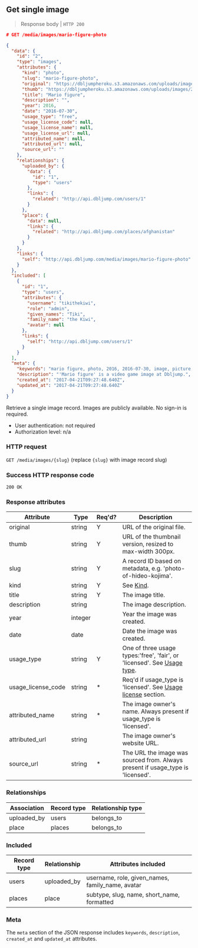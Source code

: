 ## <a name="images_show"></a>Get single image

> Response body | `HTTP 200`

```JSON
# GET /media/images/mario-figure-photo

{
  "data": {
    "id": "2",
    "type": "images",
    "attributes": {
      "kind": "photo",
      "slug": "mario-figure-photo",
      "original": "https://dbljumpheroku.s3.amazonaws.com/uploads/images/2/mario-figure.jpg",
      "thumb": "https://dbljumpheroku.s3.amazonaws.com/uploads/images/2/th_mario-figure.jpg",
      "title": "Mario figure",
      "description": "",
      "year": 2016,
      "date": "2016-07-30",
      "usage_type": "free",
      "usage_license_code": null,
      "usage_license_name": null,
      "usage_license_url": null,
      "attributed_name": null,
      "attributed_url": null,
      "source_url": ""
    },
    "relationships": {
      "uploaded_by": {
        "data": {
          "id": "1",
          "type": "users"
        },
        "links": {
          "related": "http://api.dbljump.com/users/1"
        }
      },
      "place": {
        "data": null,
        "links": {
          "related": "http://api.dbljump.com/places/afghanistan"
        }
      }
    },
    "links": {
      "self": "http://api.dbljump.com/media/images/mario-figure-photo"
    }
  },
  "included": [
    {
      "id": "1",
      "type": "users",
      "attributes": {
        "username": "tikithekiwi",
        "role": "admin",
        "given_names": "Tiki",
        "family_name": "the Kiwi",
        "avatar": null
      },
      "links": {
        "self": "http://api.dbljump.com/users/1"
      }
    }
  ],
  "meta": {
    "keywords": "mario figure, photo, 2016, 2016-07-30, image, picture, media, dbljump, video games, pc games, gaming",
    "description": "'Mario figure' is a video game image at Dbljump.",
    "created_at": "2017-04-21T09:27:48.640Z",
    "updated_at": "2017-04-21T09:27:48.640Z"
  }
}
```

Retrieve a single image record. Images are publicly available. No sign-in is required.

* User authentication: not required
* Authorization level: n/a

### HTTP request

`GET /media/images/{slug}` (replace `{slug}` with image record slug)

### Success HTTP response code

`200 OK`

### <a name="image_response_attrs"></a>Response attributes

Attribute | Type | Req'd? | Description
--------- | ---- | ------ | -----------
original | string | Y | URL of the original file.
thumb | string | Y | URL of the thumbnail version, resized to max-width 300px.
slug | string | Y | A record ID based on metadata, e.g. 'photo-of-hideo-kojima'.
kind | string | Y | See [Kind](#image_kind).
title | string | Y | The image title.
description | string | | The image description.
year | integer | | Year the image was created.
date | date | | Date the image was created.
usage_type | string | Y | One of three usage types:'free', 'fair', or 'licensed'. See [Usage type](#image_usage_type).
usage_license_code | string | * | Req'd if usage_type is 'licensed'. See [Usage license](#image_usage_license) section.
attributed_name | string | * | The image owner's name. Always present if usage_type is 'licensed'.
attributed_url | string | | The image owner's website URL.
source_url | string | * | The URL the image was sourced from. Always present if usage_type is 'licensed'.

### Relationships

Association | Record type | Relationship type
------------ | ---------- | -----------------
uploaded_by | users | belongs_to |
place | places | belongs_to

### Included

Record type | Relationship | Attributes included
----------- | ------------ | -------------------
users | uploaded_by | username, role, given_names, family_name, avatar
places | place | subtype, slug, name, short_name, formatted

### Meta

The `meta` section of the JSON response includes `keywords`, `description`, `created_at` and `updated_at` attributes.
